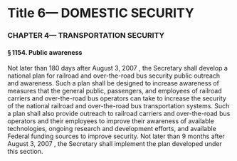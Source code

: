 
# Title 6— DOMESTIC SECURITY
### CHAPTER 4— TRANSPORTATION SECURITY
#### § 1154. Public awareness

Not later than 180 days after August 3, 2007 , the Secretary shall develop a national plan for railroad and over-the-road bus security public outreach and awareness. Such a plan shall be designed to increase awareness of measures that the general public, passengers, and employees of railroad carriers and over-the-road bus operators can take to increase the security of the national railroad and over-the-road bus transportation systems. Such a plan shall also provide outreach to railroad carriers and over-the-road bus operators and their employees to improve their awareness of available technologies, ongoing research and development efforts, and available Federal funding sources to improve security. Not later than 9 months after August 3, 2007 , the Secretary shall implement the plan developed under this section.
